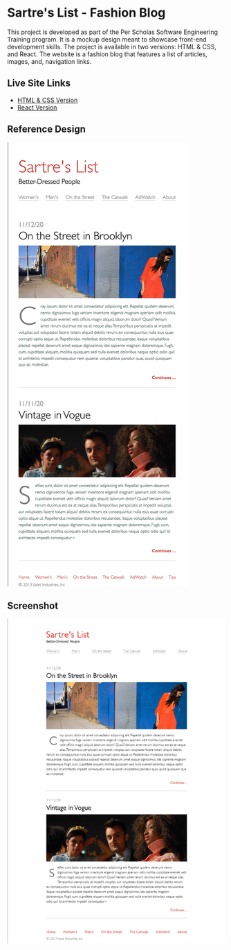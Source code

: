 # Sartre's List - Fashion Blog

This project is developed as part of the Per Scholas Software Engineering Training program. It is a mockup design meant to showcase front-end development skills. The project is available in two versions: HTML & CSS, and React. The website is a fashion blog that features a list of articles, images, and, navigation links.

## Live Site Links

- [HTML & CSS Version](https://html-css-fashion-blog.vercel.app/)
- [React Version](https://react-fashion-blog.vercel.app/)

## Reference Design

![Reference Design](./reference.jpg)

## Screenshot

![Sartre's List - Fashion Blog](./screenshot.jpg)
